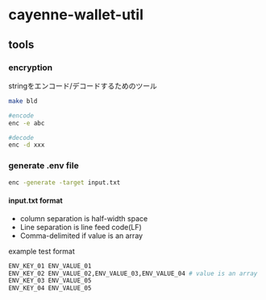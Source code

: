 # cayenne-wallet-util
## tools
### encryption
stringをエンコード/デコードするためのツール

```bash
make bld

#encode
enc -e abc

#decode
enc -d xxx
```

### generate .env file 
```bash
enc -generate -target input.txt
```

#### input.txt format

* column separation is half-width space
* Line separation is line feed code(LF)
* Comma-delimited if value is an array

example test format
```bash
ENV_KEY_01 ENV_VALUE_01
ENV_KEY_02 ENV_VALUE_02,ENV_VALUE_03,ENV_VALUE_04 # value is an array
ENV_KEY_03 ENV_VALUE_05
ENV_KEY_04 ENV_VALUE_05
```
